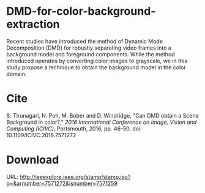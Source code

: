 # DMD-for-color-background-extraction

Recent studies have introduced the method of Dynamic Mode Decomposition (DMD) for robustly separating video frames into a background model and foreground components. While the method introduced operates by converting color images to grayscale, we in this study propose a technique to obtain the background model in the color domain. 



# Cite

S. Tirunagari, N. Poh, M. Bober and D. Windridge, "Can DMD obtain a Scene Background in color?," *2016 International Conference on Image, Vision and Computing (ICIVC)*, Portsmouth, 2016, pp. 46-50.
doi: 10.1109/ICIVC.2016.7571272

# Download

URL: http://ieeexplore.ieee.org/stamp/stamp.jsp?p=&arnumber=7571272&isnumber=7571259